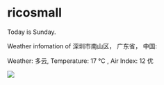 # ricosmall

Today is Sunday.

Weather infomation of 深圳市南山区， 广东省， 中国: 

Weather: 多云, Temperature: 17 ℃ , Air Index: 12 优

<img src="https://github-readme-stats.vercel.app/api?username=ricosmall&show_icons=true" />
